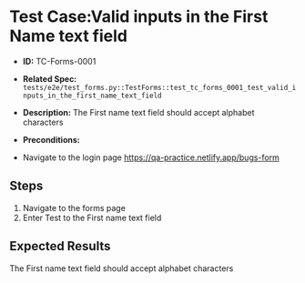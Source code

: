 # Test Case:Valid inputs in the First Name text field
- **ID:** TC-Forms-0001
- **Related Spec:** `tests/e2e/test_forms.py::TestForms::test_tc_forms_0001_test_valid_inputs_in_the_first_name_text_field`
- **Description:** The First name text field should accept alphabet characters 

- **Preconditions:**
- Navigate to the login page https://qa-practice.netlify.app/bugs-form

## Steps 
1. Navigate to the forms page 
2. Enter Test to the First name text field


## Expected Results
The First name text field should accept alphabet characters 
